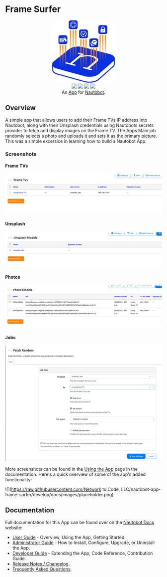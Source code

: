 # Frame Surfer
<!--
Developer Note - Remove Me!

The README will have certain links/images broken until the PR is merged into `develop`. Update the GitHub links with whichever branch you're using (main etc.) if different.

The logo of the project is a placeholder (docs/images/icon-frame-surfer.png) - please replace it with your app icon, making sure it's at least 200x200px and has a transparent background!

To avoid extra work and temporary links, make sure that publishing docs (or merging a PR) is done at the same time as setting up the docs site on RTD, then test everything.
-->

<p align="center">
  <img src="https://raw.githubusercontent.com/angelopoggi/nautobot-app-frame-surfer/develop/docs/images/icon-frame-surfer.png" class="logo" height="200px">
  <br>
  <a href="https://github.com/angelopoggi/nautobot-app-frame-surfer/actions"><img src="https://github.com/angelopoggi/nautobot-app-frame-surfer/actions/workflows/ci.yml/badge.svg?branch=main"></a>
  <a href="https://docs.nbframesurfer.com/projects/frame-surfer/en/latest/"><img src="https://readthedocs.org/projects/nautobot-app-frame-surfer/badge/"></a>
  <a href="https://pypi.org/project/frame-surfer/"><img src="https://img.shields.io/pypi/v/frame-surfer"></a>
  <a href="https://pypi.org/project/frame-surfer/"><img src="https://img.shields.io/pypi/dm/frame-surfer"></a>
  <br>
  An <a href="https://networktocode.com/nautobot-apps/">App</a> for <a href="https://nautobot.com/">Nautobot</a>.
</p>

## Overview

A simple app that allows users to add their Frame TVs IP address into Nautobot, along with their Unsplash credentials using Nautobots secrets provider to fetch and display images on the Frame TV.
The Apps Main job randomly selects a photo and uploads it and sets it as the primary picture. This was a simple excersice in learning how to build a Nautobot App.

### Screenshots

#### Frame TVs
![Frame TVs](https://raw.githubusercontent.com/angelopoggi/nautobot-app-frame-surfer/main/docs/images/frame_tv_model.png)
#### Unsplash
![Unsplash](https://raw.githubusercontent.com/angelopoggi/nautobot-app-frame-surfer/main/docs/images/unsplash_model.png)
#### Photos
![Photos](https://raw.githubusercontent.com/angelopoggi/nautobot-app-frame-surfer/main/docs/images/photos_model.png)
#### Jobs
![Random Job](https://raw.githubusercontent.com/angelopoggi/nautobot-app-frame-surfer/main/docs/images/fetch_random_job.png)

More screenshots can be found in the [Using the App](https://docs.nbframesurfer.com/projects/frame-surfer/en/latest/user/app_use_cases/) page in the documentation. Here's a quick overview of some of the app's added functionality:

![](https://raw.githubusercontent.com/Network to Code, LLC/nautobot-app-frame-surfer/develop/docs/images/placeholder.png)

## Documentation

Full documentation for this App can be found over on the [Nautobot Docs](https://docs.nbframesurfer.com) website:

- [User Guide](https://docs.nbframesurfer.com/projects/frame-surfer/en/latest/user/app_overview/) - Overview, Using the App, Getting Started.
- [Administrator Guide](https://docs.nbframesurfer.com/projects/frame-surfer/en/latest/admin/install/) - How to Install, Configure, Upgrade, or Uninstall the App.
- [Developer Guide](https://docs.nbframesurfer.com/projects/frame-surfer/en/latest/dev/contributing/) - Extending the App, Code Reference, Contribution Guide.
- [Release Notes / Changelog](https://docs.nbframesurfer.com/projects/frame-surfer/en/latest/admin/release_notes/).
- [Frequently Asked Questions](https://docs.nbframesurfer.com/projects/frame-surfer/en/latest/user/faq/).


